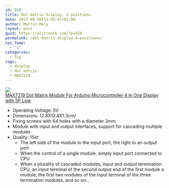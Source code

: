 ```yaml
---
id: 910
title: Dot matrix display, 4 positions
date: 2017-09-30T13:56:47+01:00
author: Martin Maly
layout: post
guid: https://alitronik.com/?p=910
permalink: /dot-matrix-display-4-positions/
xyz_twap:
  - "1"
categories:
  - Tip
tags:
  - display
  - dot matrix
  - MAX7219
---
```

<a href="http://s.click.aliexpress.com/e/neAme6u" target="_parent"><img src="//ae01.alicdn.com/kf/HTB14QyTNVXXXXc7XpXXq6xXFXXXT/-font-b-MAX7219-b-font-Dot-Matrix-Module-For-Arduino-Microcontroller-font-b-4-b.jpg_220x220.jpg" /><span style="display: block;">MAX7219 Dot Matrix Module For Arduino Microcontroller 4 In One Display with 5P Line</span></a>

  * Operating Voltage: 5V
  * Dimensions: 12.8X12.8X1.3cm/
  * Fixing screws with 64 holes with a diameter 3mm
  * Module with input and output interfaces, support for cascading multiple modules
  * Quality: 1Set 
      * The left side of the module to the input port, the right to an output port
      * When the control of a single module, simply input port connected to CPU
      * When a plurality of cascaded modules, input and output termination CPU, an input terminal of the second output end of the first module a module, the first two modules of the input terminal of the three termination modules, and so on&#8230;
